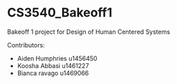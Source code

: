 # CS3540_Bakeoff1
Bakeoff 1 project for Design of Human Centered Systems

Contributors:
-   Aiden Humphries u1456450
-   Koosha Abbasi   u1461227
-   Bianca ravago   u1469066   